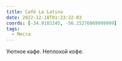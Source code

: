 ```yaml
---
title: Café La Latina
date: 2022-12-18T01:23:22-03
coords: [-34.9103245, -56.15276069999999]
tags:
  - Места
---
```


Уютное кафе. Неплохой кофе. 
